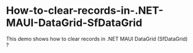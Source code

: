 # How-to-clear-records-in-.NET-MAUI-DataGrid-SfDataGrid
This demo shows how to clear records in .NET MAUI DataGrid (SfDataGrid) ?
